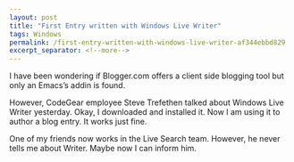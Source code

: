 ```yaml
---
layout: post
title: "First Entry written with Windows Live Writer"
tags: Windows
permalink: /first-entry-written-with-windows-live-writer-af344ebbd829
excerpt_separator: <!--more-->
---
```

I have been wondering if Blogger.com offers a client side blogging tool but only an Emacs’s addin is found.

However, CodeGear employee Steve Trefethen talked about Windows Live Writer yesterday. Okay, I downloaded and installed it. Now I am using it to author a blog entry. It works just fine.

One of my friends now works in the Live Search team. However, he never tells me about Writer. Maybe now I can inform him.
<!--more-->

